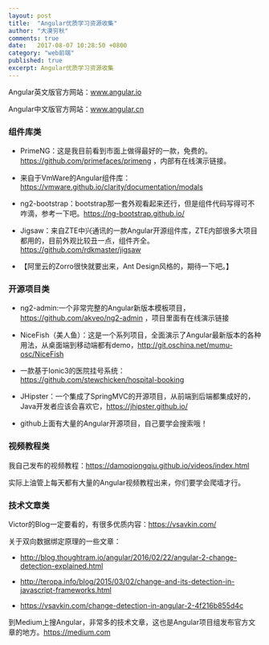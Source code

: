 ```yaml
---
layout: post
title:  "Angular优质学习资源收集"
author: "大漠穷秋"
comments: true
date:   2017-08-07 10:28:50 +0800
category: "web前端"
published: true
excerpt: Angular优质学习资源收集
---
```


Angular英文版官方网站：<a href="www.angular.io" target="_blank">www.angular.io</a>


Angular中文版官方网站：<a href="www.angular.cn" target="_blank">www.angular.cn</a>

### 组件库类

- PrimeNG：这是我目前看到市面上做得最好的一款，免费的。<a href="https://github.com/primefaces/primeng" target="_blank">https://github.com/primefaces/primeng</a> ，内部有在线演示链接。

- 来自于VmWare的Angular组件库：https://vmware.github.io/clarity/documentation/modals

- ng2-bootstrap：bootstrap那一套外观看起来还行，但是组件代码写得可不咋滴，参考一下吧。<a href="https://ng-bootstrap.github.io/" target="_blank">https://ng-bootstrap.github.io/</a>

- Jigsaw：来自ZTE中兴通讯的一款Angular开源组件库，ZTE内部很多大项目都用的，目前外观比较丑一点，组件齐全。<a href="https://github.com/rdkmaster/jigsaw" target="_blank">https://github.com/rdkmaster/jigsaw</a>

- 【阿里云的Zorro很快就要出来，Ant Design风格的，期待一下吧。】

### 开源项目类

- ng2-admin:一个非常完整的Angular新版本模板项目，<a href="https://github.com/akveo/ng2-admin" target="_blank">https://github.com/akveo/ng2-admin</a> ，项目里面有在线演示链接

- NiceFish（美人鱼）：这是一个系列项目，全面演示了Angular最新版本的各种用法，从桌面端到移动端都有demo，<a href="http://git.oschina.net/mumu-osc/NiceFish" target="_blank">http://git.oschina.net/mumu-osc/NiceFish</a>

- 一款基于Ionic3的医院挂号系统：<a href="https://github.com/stewchicken/hospital-booking" target="_blank">https://github.com/stewchicken/hospital-booking</a>

- JHipster：一个集成了SpringMVC的开源项目，从前端到后端都集成好的，Java开发者应该会喜欢它，<a href="https://jhipster.github.io/" target="_blank">https://jhipster.github.io/</a>

- github上面有大量的Angular开源项目，自己要学会搜索哦！

### 视频教程类

我自己发布的视频教程：<a href="https://damoqiongqiu.github.io/videos/index.html" target="_blank">https://damoqiongqiu.github.io/videos/index.html</a>

实际上油管上每天都有大量的Angular视频教程出来，你们要学会爬墙才行。

### 技术文章类

Victor的Blog一定要看的，有很多优质内容：<a href="https://vsavkin.com/" target="_blank">https://vsavkin.com/</a>

关于双向数据绑定原理的一些文章：

- <a href="http://blog.thoughtram.io/angular/2016/02/22/angular-2-change-detection-explained.html" target="_blank">http://blog.thoughtram.io/angular/2016/02/22/angular-2-change-detection-explained.html</a>

- <a href="http://teropa.info/blog/2015/03/02/change-and-its-detection-in-javascript-frameworks.html" target="_blank">http://teropa.info/blog/2015/03/02/change-and-its-detection-in-javascript-frameworks.html</a>

- <a href="https://vsavkin.com/change-detection-in-angular-2-4f216b855d4c" target="_blank">https://vsavkin.com/change-detection-in-angular-2-4f216b855d4c</a>

到Medium上搜Angular，非常多的技术文章，这也是Angular项目组发布官方文章的地方。<a href="https://medium.com" target="_blank">https://medium.com</a>
